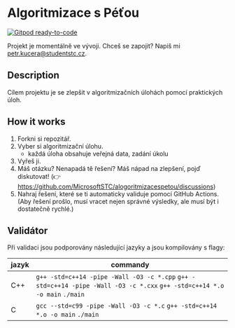 # Algoritmizace s Péťou

[![Gitpod ready-to-code](https://img.shields.io/badge/Gitpod-ready--to--code-blue?logo=gitpod)](https://gitpod.io/#https://github.com/MicrosoftSTC/alogoritmizacespetou)

Projekt je momentálně ve vývoji. Chceš se zapojit? Napiš mi petr.kucera@studentstc.cz.

## Description

Cílem projektu je se zlepšit v algoritmizačních úlohách pomocí praktických úloh.

## How it works

1. Forkni si repozitář.
2. Vyber si algoritmizační úlohu.
    - každá úloha obsahuje veřejná data, zadání úkolu
4. Vyřeš ji.
5. Máš otázku? Nenapadá tě řešení? Máš nápad na zlepšení, pojď diskutovat! (👉https://github.com/MicrosoftSTC/alogoritmizacespetou/discussions)
6. Nahraj řešení, které se ti automaticky validuje pomocí GitHub Actions. (Aby řešení prošlo, musí vracet nejen správné výsledky, ale musí být i dostatečně rychlé.)

## Validátor

Při validaci jsou podporovány následující jazyky a jsou kompilovány s flagy:

| jazyk | commandy |
|-------|---------- |
| C++ | ```g++ -std=c++14 -pipe -Wall -O3 -c *.cpp``` ```g++ -std=c++14 -pipe -Wall -O3 -c *.cxx``` ```g++ -std=c++14 *.o -o main``` ```./main``` |
| C | ```gcc --std=c99 -pipe -Wall -O3 -c *.c``` ```g++ -std=c++14 *.o -o main``` ```./main``` |
